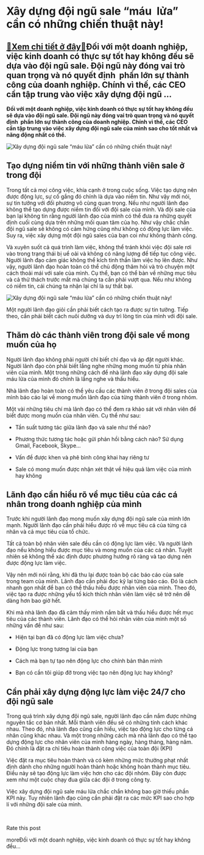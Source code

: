 Xây dựng đội ngũ sale “máu  lửa” cần có những chiến thuật này!
==============================================================

[:gift:Xem chi tiết ở đây:gift:](https://hddtvn.com/xay-dung-doi-ngu-sale-mau-lua-can-co-nhung-chien-thuat-nay/)Đối với một doanh nghiệp, việc kinh doanh có thực sự tốt hay không đều sẽ dựa vào đội ngũ sale. Đội ngũ này đóng vai trò quan trọng và nó quyết định  phần lớn sự thành công của doanh nghiệp. Chính vì thế, các CEO cần tập trung vào việc xây dựng đội ngũ …
--------------------------------------------------------------------------------------------------------------------------------------------------------------------------------------------------------------------------------------------------------------

**Đối với một doanh nghiệp, việc kinh doanh có thực sự tốt hay không đều sẽ dựa vào đội ngũ sale. Đội ngũ này đóng vai trò quan trọng và nó quyết định  phần lớn sự thành công của doanh nghiệp. Chính vì thế, các CEO cần tập trung vào việc xây dựng đội ngũ sale của mình sao cho tốt nhất và năng động nhất có thể.**


![Xây dựng đội ngũ sale “máu lửa” cần có những chiến thuật này!](https://hddtvn.com/wp-content/uploads/2021/01/Bantio_3-of-41.jpg)


Tạo dựng niềm tin với những thành viên sale ở trong đội
-------------------------------------------------------


Trong tất cả mọi công việc, khía cạnh ở trong cuộc sống. Việc tạo dựng nên được động lực, sự cố gắng đó chính là dựa vào niềm tin. Như vậy mới nói, sự tin tưởng với đối phương vô cùng quan trọng. Nếu như người lãnh đạo không thể tạo dựng được niềm tin đối với đội sale của mình. Và đội sale của bạn lại không tin rằng người lãnh đạo của mình có thể đưa ra những quyết định cuối cùng dựa trên những mối quan tâm của họ. Như vậy chắc chắn đội ngũ sale sẽ không có cảm hứng cũng như không có động lực làm việc. Suy ra, việc xây dựng một đội ngũ sales của bạn coi như không thành công.


Và xuyên suốt cả quá trình làm việc, không thể tránh khỏi việc đội sale rơi vào trong trạng thái bị uể oải và không có năng lượng để tiếp tục công việc. Người lãnh đạo cảm giác không thể kích tinh thần làm việc họ lên được. Như vậy, người lãnh đạo hoàn toàn có thể chủ động thăm hỏi và trò chuyện một cách thoải mái với sale của mình. Cụ thể, bạn có thể bàn về những mục tiêu và cả thử thách trước mắt mà chúng ta cần phải vượt qua. Nếu như không có niềm tin, cái chúng ta nhận lại chỉ là sự thất bại.


![Xây dựng đội ngũ sale “máu lửa” cần có những chiến thuật này!](https://hddtvn.com/wp-content/uploads/2021/01/millenials.jpg)


Một người lãnh đạo giỏi cần phải biết cách tạo ra được sự tin tưởng. Tiếp theo, cần phải biết cách nuôi dưỡng và duy trì lòng tin của mình với đội sale.


Thăm dò các thành viên trong đội sale về mong muốn của họ
---------------------------------------------------------


Người lãnh đạo không phải người chỉ biết chỉ đạo và áp đặt người khác. Người lãnh đạo còn phải biết lắng nghe những mong muốn từ phía nhân viên của mình. Một trong những cách để nhà lãnh đạo xây dựng đội sale máu lửa của mình đó chính là lắng nghe và thấu hiểu.


Nhà lãnh đạo hoàn toàn có thể yêu cầu các thành viên ở trong đội sales của mình báo cáo lại về mong muốn lãnh đạo của từng thành viên ở trong nhóm.


Một vài những tiêu chí mà lãnh đạo có thể đem ra khảo sát với nhân viên để biết được mong muốn của nhân viên. Cụ thể như sau:




* Tần suất tương tác giữa lãnh đạo và sale như thế nào?

* Phương thức tương tác hoặc gửi phản hồi bằng cách nào? Sử dụng Gmail, Facebook, Skype…

* Vấn đề được khen và phê bình công khai hay riêng tư

* Sale có mong muốn được nhận xét thật về hiệu quả làm việc của mình hay không



Lãnh đạo cần hiểu rõ về mục tiêu của các cá nhân trong doanh nghiệp của mình
----------------------------------------------------------------------------


Trước khi người lãnh đạo mong muốn xây dựng đội ngũ sale của mình lớn mạnh. Người lãnh đạo cần phải hiểu được rõ về mục tiêu cá của từng cá nhân và cả mục tiêu của tổ chức.


Tất cả toàn bộ nhân viên sale đều cần có động lực làm việc. Và người lãnh đạo nếu không hiểu được mục tiêu và mong muốn của các cá nhân. Tuyệt nhiên sẽ không thể xác định được phương hướng rõ ràng và tạo dựng nên được động lực làm việc.


Vậy nên mới nói rằng, khi đã thu lại được toàn bộ các báo cáo của sale trong team của mình. Lãnh đạo cần phải đọc kỹ lại từng báo cáo. Đó là cách nhanh gọn nhất để bạn có thể thấu hiểu được nhân viên của mình. Theo đó, việc tạo ra được những yếu tố kích thích nhân viên làm việc sẽ trở nên dễ dàng hơn bao giờ hết.


Khi mà nhà lãnh đạo đã cảm thấy mình nắm bắt và thấu hiểu được hết mục tiêu của các thành viên. Lãnh đạo có thể hỏi nhân viên của mình một số những vấn đề như sau:




* Hiện tại bạn đã có động lực làm việc chưa?

* Động lực trong tương lai của bạn

* Cách mà bạn tự tạo nên động lực cho chính bản thân mình

* Bạn có cần tôi giúp đỡ trong việc tạo nên động lực hay không?



Cần phải xây dựng động lực làm việc 24/7 cho đội ngũ sale
---------------------------------------------------------


Trong quá trình xây dựng đội ngũ sale, người lãnh đạo cần nắm được những nguyên tắc cơ bản nhất. Mỗi thành viên đều sẽ có những tính cách khác nhau. Theo đó, nhà lãnh đạo cũng cần hiểu, việc tạo động lực cho từng cá nhân cũng khác nhau. Và một trong những cách mà nhà lãnh đạo có thể tạo dựng động lực cho nhân viên của mình hàng ngày, hàng tháng, hàng năm. Đó chính là đặt ra chỉ tiêu hoàn thành công việc của toàn đội (KPI)


Việc đặt ra mục tiêu hoàn thành và có kèm những mức thưởng phạt nhất định dành cho những người hoàn thành hoặc không hoàn thành mục tiêu. Điều này sẽ tạo động lực làm việc hơn cho các đội nhóm. Đây còn được xem như một cuộc chạy đua giữa các đội ở trong công ty.


Việc xây dựng đội ngũ sale máu lửa chắc chắn không bao giờ thiếu phần KPI này. Tuy nhiên lãnh đạo cũng cần phải đặt ra các mức KPI sao cho hợp lí với những đội sale của mình.


 








































Rate this post


moreĐối với một doanh nghiệp, việc kinh doanh có thực sự tốt hay không đều…

